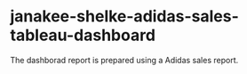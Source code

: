 # janakee-shelke-adidas-sales-tableau-dashboard
The dashborad report is prepared using a Adidas sales report.
